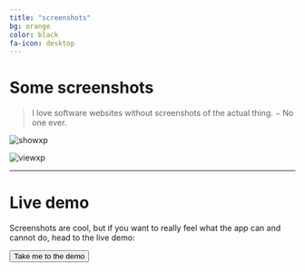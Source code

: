 ```yaml
---
title: "screenshots"
bg: orange
color: black
fa-icon: desktop
---
```


# Some screenshots

> I love software websites without screenshots of the actual thing. − No one ever.

![showxp](img/scrot-showxp.jpg)

![viewxp](img/scrot-viewxp.jpg)

-------------------------

# Live demo

Screenshots are cool, but if you want to really feel what the app can and cannot do, head to the live demo:

<div class='center'><a href='https://demo.elabftw.net'><button class='button'>Take me to the demo</button></a></div>
